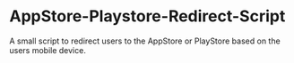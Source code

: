 # AppStore-Playstore-Redirect-Script
 A small script to redirect users to the AppStore or PlayStore based on the users mobile device.
